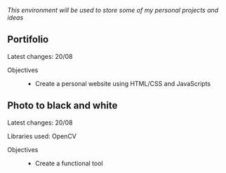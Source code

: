 </body>
  <p><i>This environment will be used to store some of my personal projects and ideas</i></p> 
  <h2>Portifolio</h2>
  <p>Latest changes: 20/08</p>
  <dl>
    <dt>Objectives</dt>
      <dd>
        <ul>
          <li>Create a personal website using HTML/CSS and JavaScripts</li>
        </ul>
      </dd>
  </dl>

  <h2>Photo to black and white</h2>
  <p>Latest changes: 20/08</p>
  <p>Libraries used: OpenCV</p>
    <dt>Objectives</dt>
      <dd>
        <ul>
          <li>Create a functional tool</li>
        </ul>
      </dd>
  </dl>
<body>
